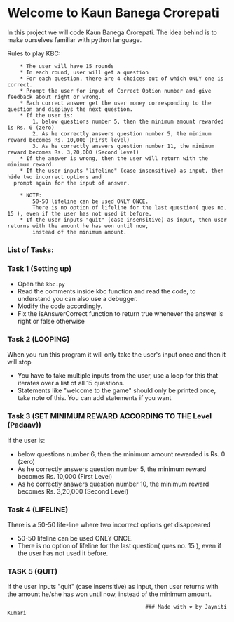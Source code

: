 # Welcome to Kaun Banega Crorepati



  In this project we will code Kaun Banega Crorepati. The idea behind is to make ourselves familiar with python language. 
  
   Rules to play KBC:
   
        * The user will have 15 rounds
        * In each round, user will get a question
        * For each question, there are 4 choices out of which ONLY one is correct.
        * Prompt the user for input of Correct Option number and give feedback about right or wrong.
        * Each correct answer get the user money corresponding to the question and displays the next question.
        * If the user is:
            1. below questions number 5, then the minimum amount rewarded is Rs. 0 (zero)
            2. As he correctly answers question number 5, the minimum reward becomes Rs. 10,000 (First level)
            3. As he correctly answers question number 11, the minimum reward becomes Rs. 3,20,000 (Second Level)
        * If the answer is wrong, then the user will return with the minimum reward.
        * If the user inputs "lifeline" (case insensitive) as input, then hide two incorrect options and 
	  prompt again for the input of answer.
        
        * NOTE:
            50-50 lifeline can be used ONLY ONCE.
            There is no option of lifeline for the last question( ques no. 15 ), even if the user has not used it before.
        * If the user inputs "quit" (case insensitive) as input, then user returns with the amount he has won until now,
            instead of the minimum amount.
  
### List of Tasks:
  ### Task 1 (Setting up)
  
  * Open the `kbc.py` 
  * Read the comments inside kbc function and read the code, to understand you can also use a debugger.
  * Modify the code accordingly.
  * Fix the isAnswerCorrect function to return true whenever the answer is right or false otherwise
 
  ### Task 2 (LOOPING)
  
  When you run this program it will only take the user's input once and then it will stop
  * You have to take multiple inputs from the user, use a loop for this that iterates over a list of all 15 questions.
  * Statements like "welcome to the game" should only be printed once, take note of this. You can add statements if you want
  
  ### Task 3 (SET MINIMUM REWARD ACCORDING TO THE Level (Padaav))
  
  If the user is:

  * below questions number 6, then the minimum amount rewarded is Rs. 0 (zero)
  * As he correctly answers question number 5, the minimum reward becomes Rs. 10,000 (First Level)
  * As he correctly answers question number 10, the minimum reward becomes Rs. 3,20,000 (Second Level)

  ### Task 4 (LIFELINE)

  There is a 50-50 life-line where two incorrect options get disappeared

  * 50-50 lifeline can be used ONLY ONCE.
  * There is no option of lifeline for the last question( ques no. 15 ), even if the user has not used it before.
  
  ### TASK 5 (QUIT)
  
  If the user inputs "quit" (case insensitive) as input, then user returns with the amount he/she has won until now,
	instead of the minimum amount.
 
  ```
                                              ### Made with ❤ by Jayniti Kumari
